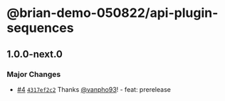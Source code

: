 # @brian-demo-050822/api-plugin-sequences

## 1.0.0-next.0

### Major Changes

- [#4](https://github.com/vanpho93/demo-prerelease/pull/4) [`4317ef2c2`](https://github.com/vanpho93/demo-prerelease/commit/4317ef2c26e35a68f885798718f65f0d03453096) Thanks [@vanpho93](https://github.com/vanpho93)! - feat: prerelease
